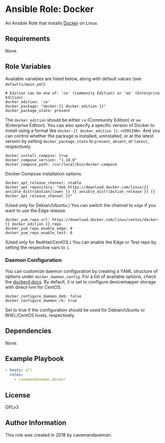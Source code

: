 # Ansible Role: Docker

An Ansible Role that installs [Docker](https://www.docker.com) on Linux.

## Requirements

None.

## Role Variables

Available variables are listed below, along with default values (see `defaults/main.yml`):

    # Edition can be one of: 'ce' (Community Edition) or 'ee' (Enterprise Edition).
    docker_edition: 'ce'
    docker_package: "docker-{{ docker_edition }}"
    docker_package_state: present

The `docker_edition` should be either `ce` (Community Edition) or `ee` (Enterprise Edition). You can also specify a specific version of Docker to install using a format like `docker-{{ docker_edition }}-<VERSION>`. And you can control whether the package is installed, uninstalled, or at the latest version by setting `docker_package_state` to `present`, `absent`, or `latest`, respectively.

    docker_install_compose: true
    docker_compose_version: "1.18.0"
    docker_compose_path: /usr/local/bin/docker-compose

Docker Compose installation options.

    docker_apt_release_channel: stable
    docker_apt_repository: "deb https://download.docker.com/linux/{{ ansible_distribution|lower }} {{ ansible_distribution_release }} {{ docker_apt_release_channel }}"

(Used only for Debian/Ubuntu.) You can switch the channel to `edge` if you want to use the Edge release.

    docker_yum_repo_url: https://download.docker.com/linux/centos/docker-{{ docker_edition }}.repo
    docker_yum_repo_enable_edge: 0
    docker_yum_repo_enable_test: 0

(Used only for RedHat/CentOS.) You can enable the Edge or Test repo by setting the respective vars to `1`.

### Daemon Configuration

You can customize daemon configuration by creating a YAML structure of options under `docker_daemon_config`. For a list of available options, check the [dockerd docs](https://docs.docker.com/engine/reference/commandline/dockerd/#daemon-configuration-file). By default, it is set to configure devicemapper storage with direct-lvm for CentOS.

    docker_configure_daemon_deb: false
    docker_configure_daemon_rh: true

Set to true if the configuration should be used for Debian/Ubuntu or RHEL/CentOS hosts, respectively.


## Dependencies

None.

## Example Playbook

```yaml
- hosts: all
  roles:
    - cavemandaveman.docker
```

## License

GPLv3

## Author Information

This role was created in 2018 by cavemandaveman.
